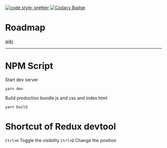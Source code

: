 [![code style: prettier](https://img.shields.io/badge/code_style-prettier-ff69b4.svg?style=flat-square)](https://github.com/prettier/prettier)
[![Codacy Badge](https://api.codacy.com/project/badge/Grade/c7a9860c177c44a7b21368e94b88188b)](https://www.codacy.com/app/gogoge/react_bolierplate2018?utm_source=github.com&utm_medium=referral&utm_content=gogoge/react_bolierplate2018&utm_campaign=Badge_Grade)

# Roadmap

[wiki](https://github.com/gogoge/react_boilerplate2018/wiki/Roadmap)

---

# NPM Script

Start dev server

```
yarn dev
```

Build production bundle js and css and index.html

```
yarn build
```

# Shortcut of Redux devtool

`Ctrl+H` Toggle the visibility
`Ctrl+Q` Change the position
